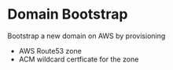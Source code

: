 # Domain Bootstrap

Bootstrap a new domain on AWS by provisioning

- AWS Route53 zone
- ACM wildcard certficate for the zone
